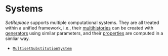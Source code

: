 # Systems

*SetReplace* supports multiple computational systems. They are all treated within a unified framework, i.e., their
[multihistories](/Documentation/Types/Multihistory/README.md) can be created with
[generators](/Documentation/Generators/README.md) using similar parameters, and their
[properties](/Documentation/Properties/README.md) are computed in a simliar way.

* [`MultisetSubstitutionSystem`](MultisetSubstitutionSystem.md)
